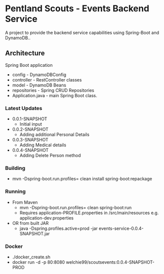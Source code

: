# Pentland Scouts - Events Backend Service

A project to provide the backend service capabilities using Spring-Boot and DynamoDB..

## Architecture
Spring Boot application

- config - DynamoDBConfig
- controller - RestController classes
- model - DynamoDB Beans
- repositories - Spring CRUD Repositories
- Application.java - main Spring Boot class.

### Latest Updates
- 0.0.1-SNAPSHOT
  - Initial input
- 0.0.2-SNAPSHOT
  - Adding additional Personal Details
- 0.0.3-SNAPSHOT
  - Adding Medical details
- 0.0.4-SNAPSHOT
  - Adding Delete Person method
  

### Building
 -  mvn -Dspring-boot.run.profiles=<PROFILE HERE> clean install spring-boot:repackage 

### Running
  - From Maven
    - mvn -Dspring-boot.run.profiles=<PROFILE HERE> clean spring-boot:run
    - Requires application-PROFILE.properties in /src/main/resources e.g. application-dev.properties
 - OR from built JAR
   -  java -Dspring.profiles.active=prod -jar events-service-0.0.4-SNAPSHOT.jar



### Docker
 - ./docker_create.sh
 - docker run -d -p 80:8080 welchie99/scoutsevents:0.0.4-SNAPSHOT-PROD

